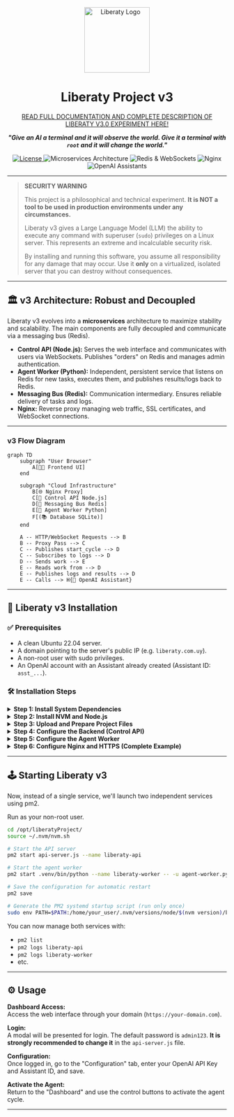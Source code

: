 <div align="center">
  <img src="https://liberaty.com.uy/liberaty_logo.png" alt="Liberaty Logo" width="150"/>
  <h1>Liberaty Project v3</h1>
  <p><a href="https://liberaty.com.uy/about.html">
      READ FULL DOCUMENTATION AND COMPLETE DESCRIPTION OF LIBERATY V3.0 EXPERIMENT HERE!
    </a>
  </p>
  <p><strong><i>
    "Give an AI a terminal and it will observe the world. Give it a terminal with <code>root</code> and it will change the world."
  </i></strong></p>
  <p>
    <a href="https://github.com/litoxperaloca/liberaty_project/blob/main/LICENSE">
      <img src="https://img.shields.io/badge/License-Free-brightgreen" alt="License">
    </a>
    <img src="https://img.shields.io/badge/Architecture-Microservices-blue" alt="Microservices Architecture">
    <img src="https://img.shields.io/badge/Communication-Redis_&_WebSockets-red" alt="Redis & WebSockets">
    <img src="https://img.shields.io/badge/Proxy-Nginx-blueviolet" alt="Nginx">
    <img src="https://img.shields.io/badge/AI-OpenAI_Assistants-purple" alt="OpenAI Assistants">
  </p>
</div>

---

>  **SECURITY WARNING**
>
> This project is a philosophical and technical experiment. **It is NOT a tool to be used in production environments under any circumstances.**
>
> Liberaty v3 gives a Large Language Model (LLM) the ability to execute any command with superuser (`sudo`) privileges on a Linux server. This represents an extreme and incalculable security risk.
>
> By installing and running this software, you assume all responsibility for any damage that may occur. Use it **only** on a virtualized, isolated server that you can destroy without consequences.

---

## 🏛️ v3 Architecture: Robust and Decoupled

Liberaty v3 evolves into a **microservices** architecture to maximize stability and scalability. The main components are fully decoupled and communicate via a messaging bus (Redis).

- **Control API (Node.js):** Serves the web interface and communicates with users via WebSockets. Publishes "orders" on Redis and manages admin authentication.
- **Agent Worker (Python):** Independent, persistent service that listens on Redis for new tasks, executes them, and publishes results/logs back to Redis.
- **Messaging Bus (Redis):** Communication intermediary. Ensures reliable delivery of tasks and logs.
- **Nginx:** Reverse proxy managing web traffic, SSL certificates, and WebSocket connections.

---

### v3 Flow Diagram

```mermaid
graph TD
    subgraph "User Browser"
        A[👨‍💻 Frontend UI]
    end

    subgraph "Cloud Infrastructure"
        B[🌐 Nginx Proxy]
        C[🚀 Control API Node.js]
        D[📨 Messaging Bus Redis]
        E[🧠 Agent Worker Python]
        F[(📚 Database SQLite)]
    end

    A -- HTTP/WebSocket Requests --> B
    B -- Proxy Pass --> C
    C -- Publishes start_cycle --> D
    C -- Subscribes to logs --> D
    D -- Sends work --> E
    E -- Reads work from --> D
    E -- Publishes logs and results --> D
    E -- Calls --> H{🤖 OpenAI Assistant}
```

---

## 🚀 Liberaty v3 Installation

### ✅ Prerequisites

- A clean Ubuntu 22.04 server.
- A domain pointing to the server's public IP (e.g. `liberaty.com.uy`).
- A non-root user with sudo privileges.
- An OpenAI account with an Assistant already created (Assistant ID: `asst_...`).

### 🛠️ Installation Steps

<details>
  <summary><strong>Step 1: Install System Dependencies</strong></summary>

```bash
# Update the system and install Nginx, Redis, Certbot, and build tools
sudo apt-get update
sudo apt-get install -y curl wget git build-essential python3 python3-pip python3-venv nginx certbot python3-certbot-nginx redis-server

# Check that Redis and Nginx are running:
sudo systemctl status redis-server
sudo systemctl status nginx
```
</details>

<details>
  <summary><strong>Step 2: Install NVM and Node.js</strong></summary>

Run as your non-root user.

```bash
# Install NVM (Node Version Manager)
curl -o- https://raw.githubusercontent.com/nvm-sh/nvm/v0.39.7/install.sh | bash

# Load NVM in the current session (or close and reopen the terminal)
source ~/.nvm/nvm.sh

# Install the latest LTS version of Node.js
nvm install --lts
```
</details>

<details>
  <summary><strong>Step 3: Upload and Prepare Project Files</strong></summary>

```bash
# Create the project directory
sudo mkdir -p /opt/liberatyProject
```
Upload v3 files (`api-server.js`, `agent-worker.py`, `package.json`, `requirements.txt`, and `public` folder) to `/opt/liberatyProject/`.

```bash
# Assign correct permissions to your non-root user (replace your_user)
sudo chown -R your_user:your_user /opt/liberatyProject
```
</details>

<details>
  <summary><strong>Step 4: Configure the Backend (Control API)</strong></summary>
Run as your non-root user.

```bash
# Enter the project directory
cd /opt/liberatyProject/

# Install Node.js dependencies
npm install

# Install PM2 globally
npm install pm2 -g
```
</details>

<details>
  <summary><strong>Step 5: Configure the Agent Worker</strong></summary>
Run as your non-root user.

```bash
# Enter the project directory
cd /opt/liberatyProject/

# Create and activate the Python virtual environment
python3 -m venv .venv
source .venv/bin/activate

# Install Python dependencies from requirements.txt
pip install -r requirements.txt

# Deactivate the environment
deactivate
```
</details>

<details>
  <summary><strong>Step 6: Configure Nginx and HTTPS (Complete Example)</strong></summary>

Create a new configuration file for your site (replace `your-domain.com`):

```bash
sudo nano /etc/nginx/sites-available/your-domain.com
```

Paste the following content in the file (adjust the domain):

```nginx
# /etc/nginx/sites-available/your-domain.com
# Nginx configuration for Liberaty v3 with WebSockets support.

map $http_upgrade $connection_upgrade {
    default upgrade;
    ''      close;
}

server {
    listen 80;
    server_name your-domain.com;
    # Redirect all HTTP traffic to HTTPS
    return 301 https://$host$request_uri;
}

server {
    listen 443 ssl http2;
    server_name your-domain.com;

    # SSL certificate paths will be added by Certbot automatically.
    # ssl_certificate /etc/letsencrypt/live/your-domain.com/fullchain.pem;
    # ssl_certificate_key /etc/letsencrypt/live/your-domain.com/privkey.pem;

    # Main route for the API and static files
    location / {
        proxy_pass http://127.0.0.1:3000;
        proxy_set_header Host $host;
        proxy_set_header X-Real-IP $remote_addr;
        proxy_set_header X-Forwarded-For $proxy_add_x_forwarded_for;
        proxy_set_header X-Forwarded-Proto $scheme;
    }

    # Special configuration for WebSockets (Socket.IO)
    location /socket.io/ {
        proxy_pass http://127.0.0.1:3000/socket.io/;
        proxy_set_header Upgrade $http_upgrade;
        proxy_set_header Connection $connection_upgrade;
        proxy_set_header Host $host;
        proxy_http_version 1.1;
        proxy_read_timeout 600s;
        proxy_send_timeout 600s;
    }
}
```

Enable the site and generate the SSL certificate with Certbot:

```bash
# Enable the site by creating a symbolic link
sudo ln -s /etc/nginx/sites-available/your-domain.com /etc/nginx/sites-enabled/

# Generate the SSL certificate
sudo certbot --nginx -d your-domain.com

# Test the configuration and restart Nginx
sudo nginx -t && sudo systemctl restart nginx
```
</details>

---

## 🕹️ Starting Liberaty v3

Now, instead of a single service, we'll launch two independent services using pm2.

Run as your non-root user.

```bash
cd /opt/liberatyProject/
source ~/.nvm/nvm.sh

# Start the API server
pm2 start api-server.js --name liberaty-api

# Start the agent worker
pm2 start .venv/bin/python --name liberaty-worker -- -u agent-worker.py

# Save the configuration for automatic restart
pm2 save

# Generate the PM2 systemd startup script (run only once)
sudo env PATH=$PATH:/home/your_user/.nvm/versions/node/$(nvm version)/bin /home/your_user/.nvm/versions/node/$(nvm version)/lib/node_modules/pm2/bin/pm2 startup systemd -u your_user --hp /home/your_user
```

You can now manage both services with:

- `pm2 list`
- `pm2 logs liberaty-api`
- `pm2 logs liberaty-worker`
- etc.

---

## ⚙️ Usage

**Dashboard Access:**  
Access the web interface through your domain (`https://your-domain.com`).

**Login:**  
A modal will be presented for login. The default password is `admin123`. **It is strongly recommended to change it** in the `api-server.js` file.

**Configuration:**  
Once logged in, go to the "Configuration" tab, enter your OpenAI API Key and Assistant ID, and save.

**Activate the Agent:**  
Return to the "Dashboard" and use the control buttons to activate the agent cycle.

---
